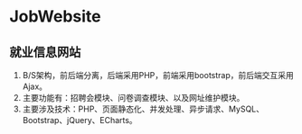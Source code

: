 # JobWebsite
就业信息网站
---
1. B/S架构，前后端分离，后端采用PHP，前端采用bootstrap，前后端交互采用Ajax。
2. 主要功能有：招聘会模块、问卷调查模块、以及网址维护模块。
3. 主要涉及技术：PHP、页面静态化、并发处理、异步请求、MySQL、Bootstrap、jQuery、ECharts。
